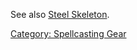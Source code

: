 See also [Steel Skeleton](Steel_Skeleton "wikilink").

[Category: Spellcasting Gear](Category:_Spellcasting_Gear "wikilink")
